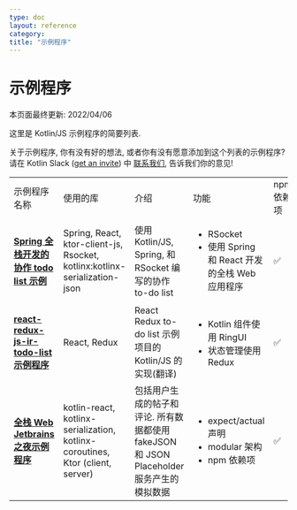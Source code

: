 ```yaml
---
type: doc
layout: reference
category:
title: "示例程序"
---
```


# 示例程序

本页面最终更新: 2022/04/06

这里是 Kotlin/JS 示例程序的简要列表.

关于示例程序, 你有没有好的想法, 或者你有没有愿意添加到这个列表的示例程序?
请在 Kotlin Slack ([get an invite](https://surveys.jetbrains.com/s3/kotlin-slack-sign-up)) 中 [联系我们](https://kotlinlang.slack.com/archives/C0B8L3U69), 告诉我们你的意见!

<table>
    <tr>
      <td>示例程序名称</td>
      <td>使用的库</td>
      <td>介绍</td>
      <td>功能</td>
      <td>npm 依赖项</td>
      <td>项目类型</td>
      <td>测试</td>
      <td>UI 组件</td>
    </tr>
    <tr>
      <td>
        <strong><a href="https://github.com/Kotlin/full-stack-spring-collaborative-todo-list-sample">Spring 全栈开发的协作 todo list 示例</a></strong>
      </td>
      <td>Spring, React, ktor-client-js, Rsocket, kotlinx:kotlinx-serialization-json</td>
      <td>使用 Kotlin/JS, Spring, 和 RSocket 编写的协作 to-do list</td>
      <td>
        <ul>
          <li>RSocket</li>
          <li>使用 Spring 和 React 开发的全栈 Web 应用程序</li>
        </ul>
      </td>
      <td>✅</td>
      <td>跨平台全栈应用程序</td>
      <td>-</td>
      <td>-</td>
    </tr>
    <tr>
      <td>
        <strong><a href="https://github.com/Kotlin/react-redux-js-ir-todo-list-sample">react-redux-js-ir-todo-list 示例程序</a></strong>
      </td>
      <td>React, Redux</td>
      <td>React Redux to-do list 示例项目的 Kotlin/JS 的实现(翻译) </td>
      <td>
        <ul>
          <li>Kotlin 组件使用 RingUI</li>
          <li>状态管理使用 Redux</li>
        </ul>
      </td>
      <td>✅</td>
      <td>前端 Web 应用程序</td>
      <td>-</td>
      <td>RingUI</td>
    </tr>
    <tr>
      <td>
        <strong><a href="https://github.com/Kotlin/full-stack-web-jetbrains-night-sample">全栈 Web Jetbrains 之夜示例程序</a></strong>
      </td>
      <td>kotlin-react, kotlinx-serialization, kotlinx-coroutines, Ktor (client, server)</td>
      <td>包括用户生成的帖子和评论. 所有数据都使用 fakeJSON 和 JSON Placeholder 服务产生的模拟数据</td>
      <td>
        <ul>
          <li>expect/actual 声明</li>
          <li>modular 架构</li>
          <li>npm 依赖项</li>
        </ul>
      </td>
      <td>✅</td>
      <td>跨平台全栈应用程序</td>
      <td>-</td>
      <td>RingUI</td>
    </tr>
</table>
